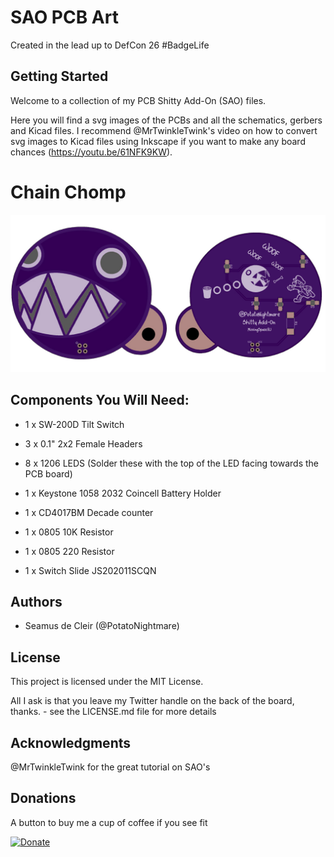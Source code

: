# SAO PCB Art 
Created in the lead up to DefCon 26 #BadgeLife

## Getting Started

Welcome to a collection of my PCB Shitty Add-On (SAO) files.

Here you will find a svg images of the PCBs and all the schematics, gerbers and Kicad files. I recommend @MrTwinkleTwink's video on how to convert svg images to Kicad files using Inkscape if you want to make any board chances (https://youtu.be/61NFK9KW).

# Chain Chomp

![BadgeImage](https://github.com/LifeOnAFarm/SAO-PCB-Art/blob/master/chomp.png)

## Components You Will Need:

- 1 x SW-200D Tilt Switch

- 3 x 0.1" 2x2 Female Headers

- 8 x 1206 LEDS (Solder these with the top of the LED facing towards the PCB board)

- 1 x Keystone 1058 2032 Coincell Battery Holder

- 1 x CD4017BM Decade counter

- 1 x 0805 10K Resistor

- 1 x 0805 220 Resistor

- 1 x Switch Slide JS202011SCQN 


## Authors

- Seamus de Cleir (@PotatoNightmare)

## License

This project is licensed under the MIT License. 

All I ask is that you leave my Twitter handle on the back of the board, thanks. - see the LICENSE.md file for more details

## Acknowledgments

@MrTwinkleTwink for the great tutorial on SAO's 

## Donations

A button to buy me a cup of coffee if you see fit

[![Donate](https://img.shields.io/badge/Donate-PayPal-green.svg)](https://www.paypal.com/cgi-bin/webscr?cmd=_donations&business=Sdecleir%40hotmail%2ecom&lc=IE&item_name=%40PotatoNightmare&currency_code=EUR&bn=PP%2dDonationsBF%3abtn_donateCC_LG%2egif%3aNonHosted)